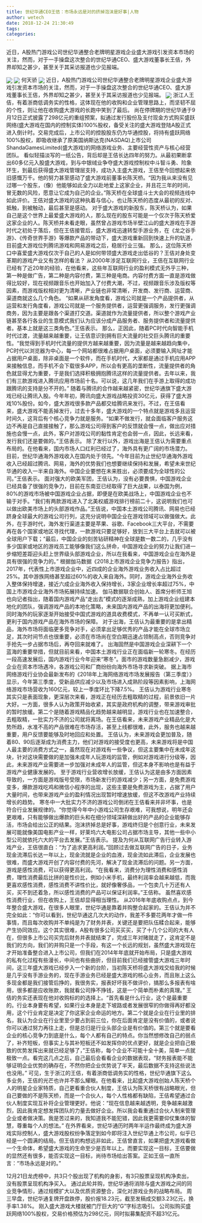 ```yaml
---
title: 世纪华通CEO王佶：市场永远是对的挤掉泡沫是好事|人物
author: wetech
date: 2018-12-24 21:30:49
tags: 
categories: 
---
```

近日，A股热门游戏公司世纪华通整合老牌明星游戏企业盛大游戏引发资本市场的关注，然而，对于一手操盘这次整合的世纪华通CEO、盛大游戏董事长王佶，外界却知之甚少，甚至关于其采访报道也少见报端。
<!-- more -->
<img align="center" border="0" src="https://imgcdn.yicai.com/uppics/images/2018/12/7f7b1c26a91eb6e7c3d242d79cb7880f.jpg" />
<img align="center" border="0" src="https://imgcdn.yicai.com/uppics/images/2018/12/17a8e9cca31030f5364ed60296725f03.jpg" />
何天骄
<img align="center" border="0" src="https://imgcdn.yicai.com/uppics/images/2018/12/dc4dfa7d7e58e92d4901303def358ec1.jpg" />
近日，A股热门游戏公司世纪华通整合老牌明星游戏企业盛大游戏引发资本市场的关注，然而，对于一手操盘这次整合的世纪华通CEO、盛大游戏董事长王佶，外界却知之甚少，甚至关于其采访报道也少见报端。
<img align="center" border="0" src="https://imgcdn.yicai.com/uppics/images/2018/12/1d3c5d0484b20e5de4d090bd96cab613.jpg" />
浙江人王佶，有着浙商低调务实的性格，这体现在他的收购和企业管理思路上，而坚韧不屈的个性，则让他在收购盛大游戏的长跑中笑到了最后。
尚在停牌期的世纪华通于9月12日正式披露了298亿元的重组预案，拟通过发行股份及支付现金方式购买盛跃网络(盛大游戏在国内的控制实体)100%股权，备受关注的盛大游戏登陆A股正式进入倒计时。交易完成后，上市公司的控股股东仍为华通控股，将持有盛跃网络100%股权，即吸收继承了原美国纳斯达克(NASDAQ)上市公司ShandaGamesLimited(盛大游戏)的网络游戏业务、主要经营性资产与核心经营团队。
看似轻描淡写的一纸公告，背后却是王佶长达四年的努力。从最初果断拿出60多亿元入股盛大游戏，到与中银绒业争夺盛大游戏控制权中斗智斗勇、险象环生，到最后获得盛大游戏管理层支持，成功入主盛大游戏，王佶至今回想起来依旧感慨万千。他的努力甚至感动了盛大游戏前董事长陈天桥。“因为我从来没有见过哪一个股东，（像）他能够如此全力以赴地爱上这家企业，并且花三年的时间，冒无数的风险，愿意让它成为自己的企业。”陈天桥在全球盛斗士大会的视频连线中如此评价。王佶对盛大游戏的这种执着与信心，也让陈天桥的态度从最初的反对、抵触，到被触动，最后甚至是感动。
对于盛大游戏的新股东，陈天桥认为，如果自己是这个世界上最爱盛大游戏的人，那么现在的股东可能是一个仅次于陈天桥爱这家企业的人。陈天桥并未看走眼，虽然曾占游戏市场半壁江山的盛大游戏在手游时代之初处于落后，但在王佶接管后，盛大游戏迅速转型手游业务，在《龙之谷手游》、《传奇世界手游》等爆款产品的带动下，盛大游戏重新回到快速上升的轨道，目前盛大游戏位列腾讯游戏和网易游戏之后，稳居行业三强。
那么，这位陈天桥口中喜爱盛大游戏仅次于自己的人是如何带领盛大游戏走出低谷的？王佶对身处变革期的游戏产业又有怎样的看法？
从2000年涉足互联网行业，王佶在互联网行业已经有了近20年的经验，在他看来，这些年互联网行业的盈利模式无外乎三种，第一种是做广告，第二种是内容付费，第三种是电商。内容付费方面一直是游戏做得比较好，现在视频跟音乐也开始加入了付费大潮，不过，视频跟音乐涉及版权等因素，而游戏版权相对更为清晰，产业链也非常清晰，开发商、发行商、运营商、渠道商就这么几个角色。
“如果从研发角度看，游戏公司就是一个产品提供者，从运营和发行角度看，游戏公司就是一个服务提供者，运营更强调服务，发行更强调商务，因为主要是跟各个渠道打交道。渠道就作为流量提供者，所以整个游戏产业链甚至各行各业的生意模式我们认为应该分成产品服务者、服务提供者和流量提供者。基本上就是这三类角色。”王佶表示。
那么，正因此，随着PC时代向智能手机时代过渡，流量越来越重要，让王佶意识到拥有巨大流量的社交巨头腾讯的重要性。“我觉得到手机时代流量的提供方越来越重要，因为流量是越来越趋向集中，PC时代以浏览器为中心，每一个网站都很难占据用户桌面，必须要输入网址才能占据用户桌面，除非桌面是一个软件，而在手机时代，大家都是通过手机应用APP来接触信息，而手机不会下载很多APP，所以会有更高的垄断性，流量提供者的角色就显得尤为重要，于是我们选择积极拥抱腾讯这样的流量提供者。去年以来，我们有三款游戏进入腾讯应用市场前十名。可以说，这几年我们在手游上取得的成功跟腾讯的支持是分不开的。”
随着与腾讯的合作越来越紧密，世纪华通旗下盛大游戏已经让腾讯入股。今年年初，腾讯向盛大游戏战略投资30亿元，获得了盛大游戏10%股份。如今，盛大游戏很多款产品都交给腾讯来发行。不过，在王佶看来，盛大游戏不能丢掉发行，过去十多年，盛大游戏的一个特点就是游戏多且运营时间久，这背后有个核心竞争力就是服务。“如果不做发行，就会面临客户服务这边不再是自己直接接触了，那么游戏公司得到客户的反馈就会慢一点，做出应对措施也会慢一点，此外，客户对游戏公司的黏性肯定也会弱一点，因此，长远来看，发行我们还是要做的。”王佶表示。
除了发行以外，游戏出海是王佶认为需要重点布局的。在他看来，国内市场人口红利已经过了，海外具有更广阔的市场潜力。
目前，世纪华通海外游戏收入在国内处于领先。“今年目前为止世纪华通海外游戏收入已经超过腾讯、网易，海外的优势我们也想要继续保持和发展，希望未来世纪华通的收入一半来自海外。中国企业要想在未来胜出，必须要成为全球性的公司。”王佶表示。
面对强大的欧美军团，王佶认为，没有必要畏惧，中国游戏企业已经具备了很强的竞争力，目前在东南亚已经取得了巨大战果，以泰国为例，80%的游戏市场被中国游戏企业占据，即便是在欧美战场上，中国游戏企业也不输于对手。“我们有两款游戏进入了北美权威游戏排行榜前二十，这说明我们也可以做出欧美市场上的头部游戏作品。”王佶说，中国本土游戏公司腾讯、网易也已经跻身全球最大的游戏公司行列，这充分说明中国企业在游戏领域可以做强做大。此外，在手游时代，海外发行渠道主要是苹果、谷歌、Facebook三大平台，不需要再在各个国家或地区寻找代理，一款游戏只要足够好，放到三大平台上去就可以被全球用户下载；“最后，中国企业的刻苦钻研精神在全球是数一数二的，几乎没有多少国家或地区的游戏员工能够像我们这么拼命，中国游戏企业的努力让我们进一步缩短差距迎头赶上世界级头部游戏企业，所以在我看来，中国游戏企业在海外是具有很强的竞争力的。”
根据伽马数据《2018上市游戏企业竞争力报告》指出，2017年，代表性上市游戏企业中，近四成的企业海外游戏业务收入占比超过25%。其中游族网络甚至超过60%的收入来自海外。同时，游戏企业海外业务收入整体保持增速，接近六成企业海外收入保持增长，3家企业增长率超过75%，中国上市游戏企业海外市场拓展持续加速。
伽马数据联合创始人、首席分析师王旭也向记者指出，随着国内游戏产品“走出去”模式的逐渐成熟，加上游戏企业组建本地化的团队，强调游戏产品的本地化策略，未来国内游戏产品的出海将更加便利。同时海外的玩家逐渐开始接受中国式游戏的道具收费模式，不再单一认可买断式，更利于国内游戏产品在海外市场的保障。
对于出海，王佶认为最重要的是拿出精品，海外市场将面临更多竞争对手，必须拿出足够优秀的产品才能在全球市场立足，其次时间节点也很重要，必须在市场尚在空白期迅速占领制高点，否则竞争对手抢先一步占据市场后，再夺回来就难了。
出海固然是中国游戏企业深耕下一个蓝海的重要举措，但就目前来看，中国本土游戏行业正在面临新一轮寒冬。在经历一段高速发展后，国内游戏行业今年迎来“寒冬”。面市的游戏数量急剧减少，游戏企业在资本市场遇冷，各游戏公司和厂商纷纷向海外市场寻求新突破。
据上海市网络游戏行业协会最新发布的《2018年上海网络游戏市场发展报告（第三季度）》显示，今年第三季度，受新品供应减少以及市场进入成熟阶段等因素影响，上海网络游戏市场营收为160亿元，较上一季度环比下降7.5%。
王佶认为游戏行业寒冬其实只是表面现象，更深层次来看，游戏正在经历去粗取精的过程，前景依旧一片大好。一方面，很多人认为政策开始收紧，其实是政府机构的调整，带来游戏审批的暂时放缓。第二个是随着游戏精品化趋势越来越明显，游戏行业也在加速整合，去粗取精，一批实力不济的公司就将离场。在王佶看来，未来游戏产业精品化是大势所趋，水准不高的产品很难在市场存活，甚至上线都很难，此外，服务也越来越重要，用户反馈要能够及时地回应和处置。
王佶认为，未来游戏会更加普及，随着80、90后逐渐成为消费主力，他们对游戏的接受度也更高，未来游戏将是中国人最主要的消费方式之一，虽然现在对游戏有一些争议，但这主要集中在未成年这块，针对这块需要做的是加强未成年人玩游戏的监管，例如对游戏进行分级等，因此，未来游戏产业需要进一步加强对未成年人的监管，但这本身不影响也是有益于游戏产业健康发展的。
至于游戏行业营收增长放缓，王佶认为这是由多方面因素导致的，一方面是游戏版号受限，市场新发行的游戏减少；另一方面，是免费游戏变多，爆款游戏吃鸡和微信小程序的出现，这些主要是免费游戏为主，占据了用户大量时间，也带来游戏产业的盈利情况出现暂时增速放缓，但这不改游戏产业持续增长的趋势。
寒冬中一大批实力不济的游戏公司倒闭在王佶看来并非坏事，也是符合行业发展规律的。“你觉得今年中小游戏公司生存艰难，可我想说，明年还会更艰难，只有能够做出爆款的巨头和在细分领域深耕做出好的产品的企业能够存活，市场会给出公正的结果。泡沫挤掉总是好事，游戏终归是个创意行业，未来发展可能就像美国电影产业一样，好莱坞六大电影公司占据市场主导，其他一些中小型公司就依托六大的平台去发展。”王佶表示。
提及为何从互联网广告行业转入游戏产业，王佶很直白：“为了追求更高利润。”回顾过去做互联网广告的日子，业务现金流滞后长达一年以上，现金流就是企业的血液，现金流如此滞后，企业发展也很难，而盛大游戏开创了内容付费的先河，解决了现金流滞后的问题。另一方面，游戏是感性消费，可以获得更高利润。“在我看来，消费分为理性消费和感性消费，理性消费最后比拼的是性价比，例如小米手机，最终利润率会越来越低，而我更喜欢感性消费，感性消费不讲性价比，就好像奢侈品，一个包卖几十万还有人买，买不到还着急，所以感性消费的产品可以保证利润率。”王佶称。
虽然喜欢感性消费行业，但在收购上，王佶却显得相当理性。
从2016年年底收购点点，到今年整合盛大游戏，在很多人眼里，世纪华通是靠着并购整合起家的。王佶认为并不完全如此：“你可以看到，世纪华通这几次大的动作，我差不多要花两年才做一件事情，而且每次收购并不单纯是为了财务并表，关键还是要把队伍糅合起来，能够产生协同效应。这个其实很难，A股有很多公司买买买，买了十几个公司的大有人在，但很多上市公司买完后财务并表就结束了，完成三年对赌就走了，这肯定不是我们的方向，我们的并购只是一个手段，有这一个长远的规划，虽然盛大游戏现在才开始准备整合进入上市公司，但我们在2014年年底就开始布局，只是盛大游戏的私有化过程有些漫长，中间也有些曲折，但目前我们已经接管盛大游戏三年时间，这三年盛大游戏已经步入一个新的台阶，当初陈天桥将盛大游戏交给我的时候是几乎没有手游业务的，现在手游业务已经是盛大游戏的核心业务，而且账上这么多现金都是我们接管后挣的，我很务实，报表好坏我不做评价，搞那么多报表有啥用，很多都是应收账款，我就看公司挣不挣钱，这是一个简单而朴素的真理。”
王佶的务实还表现在他对收购标的的选择上。“首先看是什么行业，这个是最重要的。行业本身要有希望，如果行业本身是走下坡路或者发展很窄的你做得再好都没用，这个行业肯定是决定了你这家企业命运的地方。第二个就是企业在行业里的排名，我认为企业在行业里至少要占到前三位，你在后面肯定是没有价值的，或者说你可以通过努力再往上走，但是总归是行业头部企业是有价值的。第三个就是要看企业的核心竞争力到底是什么，每个人都有自己的特点。你当然想修改自己的弱点了，补齐短板，但事实上与其补短板还不如发挥你的优点更好，就是企业把自己极致的优势发挥出来就已经足够了，”王佶称，每个企业不可能十全十美，简单一点就极致一点。看完这几点之后，自己最后会看看企业的数据表现，“财务报表能不能够证明企业优势的确存在，不然你把企业优势说了半天，最后数据不支持这些说法也没用。”
可见，生于浙江的王佶，有着浙商低调务实的性格，世纪华通旗下这么多业务，王佶的光芒也许并不那么耀眼。在他看来，比起盛大游戏创始人陈天桥个人的明星企业家特质，自己更看重合伙人制度，王佶认为陈天桥很有战略眼光，但自己要做的不是陈天桥，而是一个合伙人，每个人性格都有缺陷，王佶希望通过合伙人制度实现互补将企业管理更好。他说：“现在信息越来越透明，竞争越来越激烈，因此我肯定想发挥团队的力量去做好企业。所以我会看重通过合伙人制来管理企业或者做决策。我是苦过来的，我知道我不能犯错，因此我更需要仰仗集体的智慧，尊重每个人的想法。”
在外界看来，世纪华通历时两年半运作最终成为盛大游戏实际控制人，盛大游戏股权纷争落定到如今即将注入世纪华通上市公司，似乎已经是一个圆满的结局。但王佶的构想远非如此，王佶曾直言，如果把盛大游戏看做一个生命体，希望盛大游戏的生命至少是百年以上。而要实现这一目标，王佶要做的显然还有很多，能否实现这一目标，尚待市场给出答案。正如王佶一直所言：“市场永远是对的。”
 
 
12月21日龙虎榜中，共3只个股出现了机构的身影，有3只股票呈现机构净卖出，没有股票呈现机构净买入。
通过此轮并购，世纪华通将消除与盛大游戏之间的同业竞争情形，通过规模扩大以及优质资源整合，深化对游戏业务的战略布局。
周三早盘，世纪华通复牌开盘跌停，股价报18.23元，截至发稿成交额3.23亿元，换手率1.38%。
刚入盛大游戏大楼就被门厅巨大的“G”字标志吸引。
公司拟购买盛跃网络100%股权，交易价格预估为298亿元，同时拟募集配资不超31亿元。
